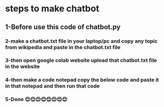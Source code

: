  
 # steps to make chatbot
 ## 1-Before use this code of chatbot.py 
 ### 2-make a chatbot.txt file in your laptop/pc and copy any topic from wikipedia and paste in the chatbot.txt file 
 ### 3-then open google colab website upload that chatbot.txt file in the website 
 ### 4-then make a code notepad copy the below code and paste it in that notepad and then run that code 
 ### 5-Done 😊😊😊😊😊😊😊😊

